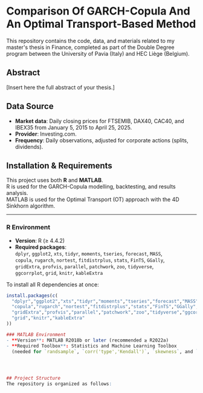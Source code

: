 # Comparison Of GARCH-Copula And An Optimal Transport-Based Method

This repository contains the code, data, and materials related to my master's thesis in Finance, completed as part of the Double Degree program between the University of Pavia (Italy) and HEC Liège (Belgium).

## Abstract
[Insert here the full abstract of your thesis.]

## Data Source
- **Market data**: Daily closing prices for FTSEMIB, DAX40, CAC40, and IBEX35 from January 5, 2015 to April 25, 2025.  
- **Provider**: Investing.com.  
- **Frequency**: Daily observations, adjusted for corporate actions (splits, dividends).  

## Installation & Requirements

This project uses both **R** and **MATLAB**.  
R is used for the GARCH-Copula modelling, backtesting, and results analysis.  
MATLAB is used for the Optimal Transport (OT) approach with the 4D Sinkhorn algorithm.

---

### R Environment
- **Version**: R (≥ 4.4.2)  
- **Required packages**:  
  `dplyr`, `ggplot2`, `xts`, `tidyr`, `moments`, `tseries`, `forecast`, `MASS`,  
  `copula`, `rugarch`, `nortest`, `fitdistrplus`, `stats`, `FinTS`, `GGally`,  
  `gridExtra`, `profvis`, `parallel`, `patchwork`, `zoo`, `tidyverse`,  
  `ggcorrplot`, `grid`, `knitr`, `kableExtra`

To install all R dependencies at once:
```r
install.packages(c(
  "dplyr","ggplot2","xts","tidyr","moments","tseries","forecast","MASS",
  "copula","rugarch","nortest","fitdistrplus","stats","FinTS","GGally",
  "gridExtra","profvis","parallel","patchwork","zoo","tidyverse","ggcorrplot",
  "grid","knitr","kableExtra"
))

### MATLAB Environment
- **Version**: MATLAB R2018b or later (recommended ≥ R2022a)  
- **Required Toolbox**: Statistics and Machine Learning Toolbox  
  (needed for `randsample`, `corr('type','Kendall')`, `skewness`, and `kurtosis`)




## Project Structure
The repository is organized as follows:

